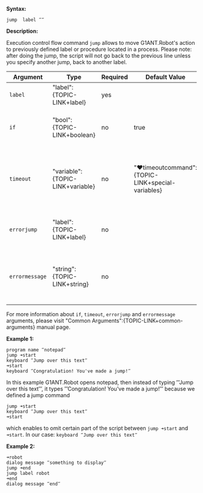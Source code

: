 **Syntax:**

```G1ANT
jump  label ‴‴
```

**Description:**

Execution control flow command `jump` allows to move G1ANT.Robot's action to previously defined label or procedure located in a process. Please note: after doing the jump, the script will not go back to the previous line unless you specify another jump, back to another label. 

| Argument | Type | Required | Default Value | Description |
| -------- | ---- | -------- | ------------- | ----------- |
|`label`| "label":{TOPIC-LINK+label}| yes| | label name (preceded with "➜") |
|`if`| "bool":{TOPIC-LINK+boolean}| no | true | runs the command only if condition is true |
|`timeout`| "variable":{TOPIC-LINK+variable}| no | "♥timeoutcommand":{TOPIC-LINK+special-variables} | specifies time in milliseconds for G1ANT.Robot to wait for the command to be executed |
|`errorjump` | "label":{TOPIC-LINK+label}| no | | name of the label to jump to if given `timeout` expires |
|`errormessage`| "string":{TOPIC-LINK+string}| no |  | message that will be shown in case error occurs and no `errorjump` argument is specified |

For more information about `if`, `timeout`, `errorjump` and `errormessage` arguments, please visit "Common Arguments":{TOPIC-LINK+common-arguments} manual page.

**Example 1:**

```G1ANT
program name ‴notepad‴
jump ➜start
keyboard ‴Jump over this text‴
➜start 
keyboard ‴Congratulation! You've made a jump!‴ 
```

In this example G1ANT.Robot opens notepad, then instead of typing ‴Jump over this text‴, it types ‴Congratulation! You've made a jump!‴  because we defined a jump command 

```G1ANT
jump ➜start
keyboard ‴Jump over this text‴
➜start 
```

which enables to omit certain part of the script between `jump ➜start` and `➜start`. In our case: `keyboard ‴Jump over this text‴`

**Example 2:**

```G1ANT
➜robot
dialog message ‴something to display‴
jump ➜end
jump label robot
➜end
dialog message ‴end‴ 
```
